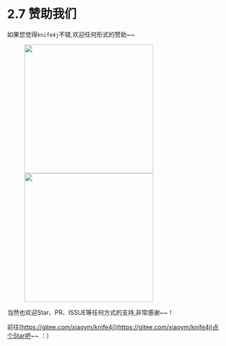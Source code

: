 # 2.7 赞助我们



如果您觉得`knife4j`不错,欢迎任何形式的赞助~~

<figure class="half">
    <img src="https://xiaoym.gitee.io/images/website/pay_ali.jpg" width="300" style="">
    <img src="https://xiaoym.gitee.io/images/website/pay_wechat.jpg" width="300">
</figure>


当然也欢迎Star、PR、ISSUE等任何方式的支持,非常感谢~~！

前往[https://gitee.com/xiaoym/knife4j](https://gitee.com/xiaoym/knife4j)点个Star吧~~ ：）

